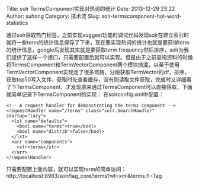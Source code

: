 Title: solr TermsComponent实现对热词的统计
Date: 2013-12-29 23:22
Author: suhong
Category: 技术流
Slug: solr-termscomponent-hot-word-statistics

</p>
通过solr获取热门标签，之前实现suggest功能时调试代码发现solr在建立索引时就将一些term的统计信息保存了下来，现在要实现热词的统计也就是要获得term的统计信息，google后发现其实就是要获取term
frequency然后排序，solr为我们提供了这样一个接口，只需要配置后就可以实现。但是由于之前查询资料的时候将TermsComponent和TermVectorComponent两个模块搞混，以至于使用TermVectorComponent实现走了很多弯路，分段获取TermVector的df，排序，获取top50写入文件，获取时先查看缓存，没有则读取文件获取，完成时又详细看了下TermsComponent，才发现原来通过TermsComponent可以直接获取，下面就简单记录下TermsComponent的实现：
在solrconfig.xml中配置：

~~~~ {.html}
<!-- A request handler for demonstrating the terms component -->
<requestHandler name="/terms" class="solr.SearchHandler" startup="lazy">
  <lst name="defaults">
    <bool name="terms">true</bool>
    <bool name="distrib">false</bool>
  </lst>
  <arr name="components">
    <str>terms</str>
  </arr>
</requestHandler>
~~~~

只需要配置上面内容，就可以实现term的简单访问：
http://localhost:8983/solr/tag\_core/terms?wt=xml&terms.fl=Tag
